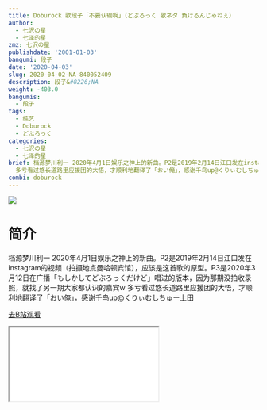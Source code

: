 ```yaml
---
title: Doburock 歌段子「不要认输啊」（どぶろっく 歌ネタ 負けるんじゃねぇ）
author:
  - 七沢の星
  - 七泽的星
zmz: 七沢の星
publishdate: '2001-01-03'
bangumi: 段子
date: '2020-04-03'
slug: 2020-04-02-NA-840052409
description: 段子&#8226;NA
weight: -403.0
bangumis:
  - 段子
tags:
  - 综艺
  - Doburock
  - どぶろっく
categories:
  - 七沢の星
  - 七泽的星
brief: 档源梦川利一 2020年4月1日娱乐之神上的新曲。P2是2019年2月14日江口发在instagram的视频（拍摄地点曼哈顿宾馆），应该是这首歌的原型。P3是2020年3月12日在广播「もしかしてどぶろっくだけど」唱过的版本，因为那期没拍收录照，就找了另一期大家都认识的嘉宾w
  多亏看过悠长道路里应援团的大悟，才顺利地翻译了「おい俺」，感谢千鸟up@くりぃむしちゅー上田
combi: doburock
---
```

![](https://raw.githubusercontent.com/tcgriffith/owaraisite/master/static/tmpimg/739591c8b2687410359d0a80574ea802fa64be47.jpg.480.jpg)
# 简介  
档源梦川利一
2020年4月1日娱乐之神上的新曲。P2是2019年2月14日江口发在instagram的视频（拍摄地点曼哈顿宾馆），应该是这首歌的原型。P3是2020年3月12日在广播「もしかしてどぶろっくだけど」唱过的版本，因为那期没拍收录照，就找了另一期大家都认识的嘉宾w
多亏看过悠长道路里应援团的大悟，才顺利地翻译了「おい俺」，感谢千鸟up@くりぃむしちゅー上田  

[去B站观看](https://www.bilibili.com/video/av840052409/)
<div class ="resp-container"><iframe class="testiframe" src="//player.bilibili.com/player.html?aid=840052409"", scrolling="no", allowfullscreen="true" > </iframe></div> 
